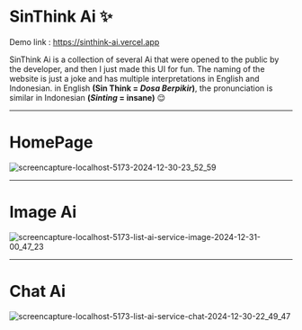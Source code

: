 # SinThink Ai ✨

Demo link : <a href="https://sinthink-ai.vercel.app">https://sinthink-ai.vercel.app</a>
<br />

SinThink Ai is a collection of several Ai that were opened to the public by the developer, and then I just made this UI for fun. The naming of the website is just a joke and has multiple interpretations in English and Indonesian. in English <b>(Sin Think = <i>Dosa Berpikir</i>)</b>, the pronunciation is similar in Indonesian <b>(<i>Sinting</i> = insane)</b> 😌
<hr/>

# HomePage
![screencapture-localhost-5173-2024-12-30-23_52_59](https://github.com/user-attachments/assets/b6ef3a8b-ccf2-4b67-ac3c-794f36edac2d)
<hr/>

# Image Ai

![screencapture-localhost-5173-list-ai-service-image-2024-12-31-00_47_23](https://github.com/user-attachments/assets/40b9f96e-bd0d-45ea-8056-d20d353ad748)
<hr/>

# Chat Ai
![screencapture-localhost-5173-list-ai-service-chat-2024-12-30-22_49_47](https://github.com/user-attachments/assets/679625a3-d729-4ada-8ae0-3975b9c87df8)
